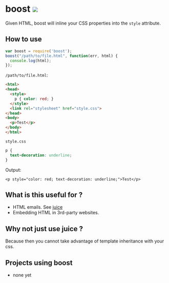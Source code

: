 # boost ![](http://i.imgur.com/fSEY9.gif)

Given HTML, boost will inline your CSS properties into the `style` attribute.

## How to use

```js
var boost = require('boost');
boost("/path/to/file.html", function(err, html) {
  console.log(html);
});
```

`/path/to/file.html`:
```html
<html>
<head>
  <style>
    p { color: red; }
  </style>
  <link rel="stylesheet" href="style.css">
</head>
<body>
  <p>Test</p>
</body>
</html>
```

`style.css`
```css
p {
  text-decoration: underline;
}
```

Output:
```
<p style="color: red; text-decoration: underline;">Test</p>
```

## What is this useful for ?

- HTML emails. See [juice](https://github.com/LearnBoost/juice)
- Embedding HTML in 3rd-party websites.

## Why not just use juice ?

Because then you cannot take advantage of template inheritance with your css.

## Projects using boost

- none yet
